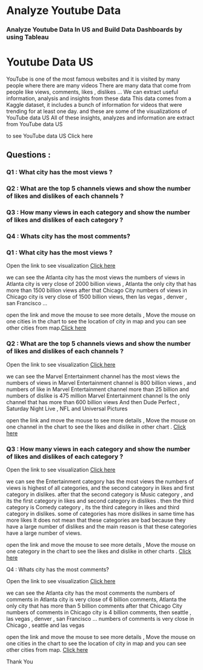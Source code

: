 # Analyze Youtube Data
### Analyze Youtube Data In US and Build Data Dashboards by using Tableau


# Youtube Data US 
 
 
YouTube is one of the most famous websites and it is visited by many people where there are many videos There are many data that come from people like views, comments, likes , dislikes ... We can extract useful information, analysis and insights from these data This data comes from a Kaggle dataset, it includes a bunch of information for videos that were trending for at least one day.  and these are some of the visualizations of YouTube data US All of these insights, analyzes and information are extract  from YouTube data US  
 
to see YouTube data US          Click here   
 
 
 
## Questions : 
 
### Q1 : What city has the most views ? 
 
### Q2 : What are the top 5 channels views and show the number of likes and dislikes of each channels ? 
 
### Q3 : How many views in each category  and show the number of likes and dislikes of each category ? 
 
### Q4 : Whats city has the most comments? 
 
 
 
 
 
 

 
 
 
### Q1 : What city has the most views ? 
 
Open the link to see visualization  [Click here](https://public.tableau.com/profile/abdullah4175#!/vizhome/p4_6/cityviews)
 
 

 
we can see the Atlanta city has the most views the numbers of views in Atlanta city is very close of 2000 billion views , Atlanta the only city that has more than 1500 billion views after that Chicago City  numbers of views in Chicago city is very close of 1500 billion views,  then las vegas , denver , san Francisco … 
 
open the link and move the mouse to see more details , Move the mouse on one cities in the chart to see the location of city  in map  and you can see other cities from map.[Click here](https://public.tableau.com/profile/abdullah4175#!/vizhome/p4_6/cityviews)
 
 
 
 
 
 

 
 
 
 
### Q2 : What are the top 5 channels views and show the number of likes and dislikes of each channels ? 
 
 
Open the link to see visualization   [Click here](https://public.tableau.com/profile/abdullah4175#!/vizhome/p4_6/top5channel)
 
 
 
 
we can see the Marvel Entertainment channel has the most views the numbers of views in Marvel Entertainment channel is 800 billion views , and numbers of like in Marvel Entertainment channel more than 25 billion and numbers of dislike is 475 million Marvel Entertainment channel  Is the only channel that has more than 600 billion views And then Dude Perfect , Saturday Night Live , NFL and Universal Pictures 
 
open the link and move the mouse to see more details , Move the mouse on one channel in the chart to see the likes and dislike in other chart .     [Click here](https://public.tableau.com/profile/abdullah4175#!/vizhome/p4_6/top5channel)
 
 

 
 
 
### Q3 : How many views in each category  and show the number of likes and dislikes of each category ? 
 
Open the link to see visualization   [Click here](https://public.tableau.com/profile/abdullah4175#!/vizhome/p4_6/category)
 
 
 
 
we can see the Entertainment category has the most views the numbers of views is highest of all categories, and the second category in likes and first category in dislikes. after that the second category is Music category , and its the first category in likes and second category in dislikes .  then the third category is Comedy category , its the third category in likes and third category in dislikes. some of categories has more dislikes in same time has more likes It does not mean that these categories are bad because they have a large number of dislikes and the main reason is that these categories have a large number of views. 
 
open the link and move the mouse to see more details , Move the mouse on one category in the chart to see the likes and dislike in other charts .   [Click here](https://public.tableau.com/profile/abdullah4175#!/vizhome/p4_6/category)
 
 
 
 

 
 
 
 
Q4 : Whats city has the most comments? 
 
Open the link to see visualization   [Click here](https://public.tableau.com/profile/abdullah4175#!/vizhome/p4_6/Top10CitiesComments)
 
 
 
we can see the Atlanta city has the most comments the numbers of comments in Atlanta city is very close of 6 billion comments, Atlanta the only city that has more than 5 billion comments after that Chicago City  numbers of comments in Chicago city is 4 billion comments,  then seattle , las vegas , denver , san Francisco  … numbers of comments is very close in Chicago , seattle and las vegas 
 
open the link and move the mouse to see more details , Move the mouse on one cities in the chart to see the location of city  in map  and you can see other cities from map.   [Click here](https://public.tableau.com/profile/abdullah4175#!/vizhome/p4_6/Top10CitiesComments)




Thank You
